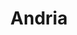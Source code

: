 ---
title: Andria
date: 
draft: false

# descripcion
description : Argollitas de plata con microcubic.

materials: Plata 925

color: Plateado

dimensions: 1 cm diam

code: 01-11-0359

type: "Aros"

categories: []

# Images
# first image will be shown in the product page
images:
  # - image: "images/path_to_image"
  # La ubicacion de las imagenes es imagenes/Aros/Aros.Argollas/01-11-0359-andria
  - image: "./images/aros/argollas/01-11-0359-argollitas-mini-microcubic-corona_a.JPG"
  - image: "./images/aros/argollas/01-11-0359-argollitas-mini-microcubic-corona_b.JPG"
---